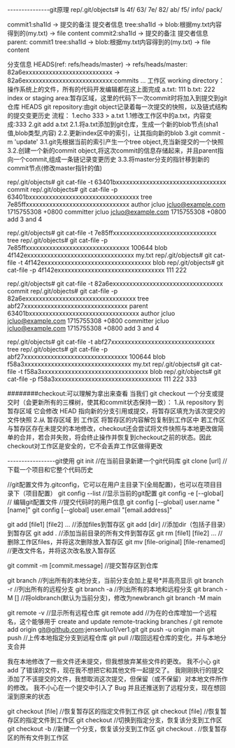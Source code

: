 ---------------git原理
rep/.git/objects# ls
4f/ 63/ 7e/ 82/ ab/ f5/ info/ pack/

commit1:sha1Id ->
	提交的备注
	提交者信息
	tree:sha1Id ->
		blob:根据my.txt内容得到的(my.txt) ->
			file content
commit2:sha1Id ->
    提交的备注
    提交者信息
	parent: commit1
    tree:sha1Id ->
        blob:根据my.txt内容得到的(my.txt) ->
            file content

分支信息
HEADS(ref: refs/heads/master) ->
	refs/heads/master: 82a6exxxxxxxxxxxxxxxxxxxxxxxxxx ->
		82a6exxxxxxxxxxxxxxxxxxxxxxxxxx:commits ...
工作区
working directory：操作系统上的文件，所有的代码开发编辑都在这上面完成
	a.txt: 111
	b.txt: 222
index or staging area:暂存区域，这里的代码下一次commit时将加入到提交到git仓库
	HEADS
git repository:由git object记录着每一次提交的快照，以及链式结构的提交变更历史
流程：
	1.echo 333 > a.txt
	1.1修改工作区中的a.txt，内容变成:333
	2.git add a.txt
	2.1.将a.txt添加到git仓库，生成一个新的blob节点(sha1值,blob类型,内容)
	2.2.更新index区中的索引，让其指向新的blob
	3.git commit -m 'update'
	3.1.git先根据当前的索引产生一个tree object,充当新提交的一个快照
	3.2.创建一个新的commit object,将这次commit的信息存储起来，并且parent指向一个commit,组成一条链记录变更历史
	3.3.将master分支的指针移到新的commit节点(修改master指针的值)

rep/.git/objects# git cat-file -t 63401bxxxxxxxxxxxxxxxxxxxxxxxxxxxxxxxxx
commit
rep/.git/objects# git cat-file -p 63401bxxxxxxxxxxxxxxxxxxxxxxxxxxxxxxxxx
tree 7e85ffxxxxxxxxxxxxxxxxxxxxxxxxxxxxxxx
author jcluo <jcluo@example.com> 1715755308 +0800
committer jcluo <jcluo@example.com> 1715755308 +0800
add 3 and 4

rep/.git/objects# git cat-file -t 7e85ffxxxxxxxxxxxxxxxxxxxxxxxxxxxxxxx
tree
rep/.git/objects# git cat-file -p 7e85ffxxxxxxxxxxxxxxxxxxxxxxxxxxxxxxx
100644 blob 4f142exxxxxxxxxxxxxxxxxxxxxxxxxxxxxxxx  my.txt
rep/.git/objects# git cat-file -t 4f142exxxxxxxxxxxxxxxxxxxxxxxxxxxxxxxx
blob
rep/.git/objects# git cat-file -p 4f142exxxxxxxxxxxxxxxxxxxxxxxxxxxxxxxx
111
222

rep/.git/objects# git cat-file -t 82a6exxxxxxxxxxxxxxxxxxxxxxxxxxxxxxxxx
commit
rep/.git/objects# git cat-file -p 82a6exxxxxxxxxxxxxxxxxxxxxxxxxxxxxxxxx
tree abf27xxxxxxxxxxxxxxxxxxxxxxxxxxxxxxx
parent 63401bxxxxxxxxxxxxxxxxxxxxxxxxxxxxxxxxx
author jcluo <jcluo@example.com> 1715755308 +0800
committer jcluo <jcluo@example.com> 1715755308 +0800
add 3 and 4

rep/.git/objects# git cat-file -t abf27xxxxxxxxxxxxxxxxxxxxxxxxxxxxxxx
tree
rep/.git/objects# git cat-file -p abf27xxxxxxxxxxxxxxxxxxxxxxxxxxxxxxx
100644 blob f58a3xxxxxxxxxxxxxxxxxxxxxxxxxxxxxxxx  my.txt
rep/.git/objects# git cat-file -t f58a3xxxxxxxxxxxxxxxxxxxxxxxxxxxxxxxx
blob
rep/.git/objects# git cat-file -p f58a3xxxxxxxxxxxxxxxxxxxxxxxxxxxxxxxx
111
222
333

########checkout:可以理解为拿出来查看
当我们 git checkout 一个分支或提交时（会更新所有的三棵树，使其和commit状态保持一致）：
1.从 repository 到 暂存区域
它会修改 HEAD 指向新的分支引用或提交，将暂存区填充为该次提交的文件快照
2.从 暂存区域 到 工作区
将暂存区的内容解包复制到工作区中
若工作区与暂存区存在未提交的本地修改，checkout还会尝试将文件快照与本地更改做简单的合并，若合并失败，将会终止操作并恢复到checkout之前的状态。因此checkout对工作区是安全的，它不会丢弃工作区做得更改

-----------------git使用
git init  //在当前目录新建一个git代码库
git clone [url] //下载一个项目和它整个代码历史

//git配置文件为.gitconfig，它可以在用户主目录下(全局配置)，也可以在项目目录下（项目配置）
git config --list //显示当前的git配置
git config -e [--global] // 编辑git配置文件
//提交代码时的用户信息
git config [--global] user.name "[name]" 
git config [--global] user.email "[email.address]" 

git add [file1] [file2] ...  //添加files到暂存区
git add [dir]  //添加dir（包括子目录）到暂存区
git add .  //添加当前目录的所有文件到暂存区
git rm [file1] [file2] ...  //删除工作区files，并将这次删除放入暂存区
git mv [file-original] [file-renamed] //更改文件名，并将这次改名放入暂存区

git commit -m  [commit.message] //提交暂存区到仓库

git branch //列出所有的本地分支，当前分支会加上星号*并高亮显示
git branch -r //列出所有的远程分支
git branch -a //列出所有的本地和远程分支
git branch -M [<oldbranch>] <newbranch> //将oldbranch(默认为当前分支)，修改为newbranch
	git branch -M main

git remote -v //显示所有远程仓库
git remote add <shortname> <URL> //为在<url>的仓库增加一个远程名<shortname>，这个<shortname>能够用于 create and update remote-tracking branches <shortname>/<branch>
	git remote add origin git@github.com:jensenluo1/ver1.git
	git push -u origin main
git push <remote> <branch> //上传本地指定分支到远程仓库
git pull <remote> <branch> //取回远程仓库的变化，并与本地分支合并
	
我在本地修改了一些文件还未提交，但我想放弃某些文件的更改。
我不小心 git add 了错误的文件，现在我不想把它和其他文件一起提交了。
我刚刚执行的提交添加了不该提交的文件，我想取消这次提交，但保留（或不保留）对本地文件所作的修改。
我不小心在一个提交中引入了 Bug 并且还推送到了远程分支，现在想回滚到原来的状态

git checkout [file] //恢复暂存区的指定文件到工作区
git checkout [file] //恢复暂存区的指定文件到工作区
git checkout <branch> //切换到指定分支，恢复该分支到工作区
git checkout -b <branch> //新建一个分支，恢复该分支到工作区
git checkout . //恢复暂存区的所有文件到工作区
